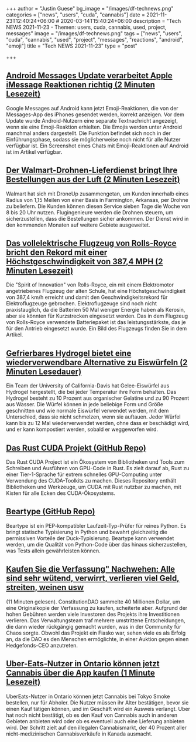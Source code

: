 +++
author = "Justin Guese"
bg_image = "/images/df-technews.png"
categories = ["news", "users", "cuda", "cannabis"]
date = 2021-11-23T12:40:24+06:00 # 2020-03-14T15:40:24+06:00
description = "Tech NEWS 2021-11-23 - Themen: users, cuda, cannabis, used, project, messages"
image = "/images/df-technews.png"
tags = ["news", "users", "cuda", "cannabis", "used", "project", "messages", "reactions", "android", "emoji"]
title = "Tech NEWS 2021-11-23"
type = "post"

+++

## [Android Messages Update verarbeitet Apple iMessage Reaktionen richtig (2 Minuten Lesezeit)](https://www.theverge.com/2021/11/22/22796112/google-android-messages-imessage-emoji-reactions-formatting)

 Google Messages auf Android kann jetzt Emoji-Reaktionen, die von der Messages-App des iPhones gesendet werden, korrekt anzeigen. Vor dem Update wurde Android-Nutzern eine separate Textnachricht angezeigt, wenn sie eine Emoji-Reaktion erhielten. Die Emojis werden unter Android manchmal anders dargestellt. Die Funktion befindet sich noch in der Einführungsphase, sodass sie möglicherweise noch nicht für alle Nutzer verfügbar ist. Ein Screenshot eines Chats mit Emoji-Reaktionen auf Android ist im Artikel verfügbar.

## [Der Walmart-Drohnen-Lieferdienst bringt Ihre Bestellungen aus der Luft (2 Minuten Lesezeit)](https://www.cnet.com/tech/computing/walmart-drone-delivery-service-will-bring-your-orders-by-air/)

 Walmart hat sich mit DroneUp zusammengetan, um Kunden innerhalb eines Radius von 1,15 Meilen von einer Basis in Farmington, Arkansas, per Drohne zu beliefern. Die Kunden können diesen Service sieben Tage die Woche von 8 bis 20 Uhr nutzen. Flugingenieure werden die Drohnen steuern, um sicherzustellen, dass die Bestellungen sicher ankommen. Der Dienst wird in den kommenden Monaten auf weitere Gebiete ausgeweitet.

## [Das vollelektrische Flugzeug von Rolls-Royce bricht den Rekord mit einer Höchstgeschwindigkeit von 387,4 MPH (2 Minuten Lesezeit)](https://www.engadget.com/rolls-royces-all-electric-airplane-hits-a-record-3874-mph-top-speed-082803118.html)

 Die "Spirit of Innovation" von Rolls-Royce, ein mit einem Elektromotor angetriebenes Flugzeug der alten Schule, hat eine Höchstgeschwindigkeit von 387,4 km/h erreicht und damit den Geschwindigkeitsrekord für Elektroflugzeuge gebrochen. Elektroflugzeuge sind noch nicht praxistauglich, da die Batterien 50 Mal weniger Energie haben als Kerosin, aber sie könnten für Kurzstrecken eingesetzt werden. Das in dem Flugzeug von Rolls-Royce verwendete Batteriepaket ist das leistungsstärkste, das je für den Antrieb eingesetzt wurde. Ein Bild des Flugzeugs finden Sie in dem Artikel.

## [Gefrierbares Hydrogel bietet eine wiederverwendbare Alternative zu Eiswürfeln (2 Minuten Lesedauer)](https://newatlas.com/materials/reusable-jelly-ice-cubes/)

 Ein Team der University of California-Davis hat Gelee-Eiswürfel aus Hydrogel hergestellt, die bei jeder Temperatur ihre Form behalten. Das Hydrogel besteht zu 10 Prozent aus organischer Gelatine und zu 90 Prozent aus Wasser. Die Würfel können in jede beliebige Form und Größe geschnitten und wie normale Eiswürfel verwendet werden, mit dem Unterschied, dass sie nicht schmelzen, wenn sie auftauen. Jeder Würfel kann bis zu 12 Mal wiederverwendet werden, ohne dass er beschädigt wird, und er kann kompostiert werden, sobald er weggeworfen wird.

## [Das Rust CUDA Projekt (GitHub Repo)](https://github.com/RDambrosio016/Rust-CUDA)

 Das Rust CUDA Project ist ein Ökosystem von Bibliotheken und Tools zum Schreiben und Ausführen von GPU-Code in Rust. Es zielt darauf ab, Rust zu einer Tier-1-Sprache für extrem schnelles GPU-Computing unter Verwendung des CUDA-Toolkits zu machen. Dieses Repository enthält Bibliotheken und Werkzeuge, um CUDA mit Rust nutzbar zu machen, mit Kisten für alle Ecken des CUDA-Ökosystems.

## [Beartype (GitHub Repo)](https://github.com/beartype/beartype)

 Beartype ist ein PEP-kompatibler Laufzeit-Typ-Prüfer für reines Python. Es bringt statische Typisierung in Python und bewahrt gleichzeitig die permissiven Vorteile der Duck-Typisierung. Beartype kann verwendet werden, um die Qualität von Python-Code über das hinaus sicherzustellen, was Tests allein gewährleisten können.

## [Kaufen Sie die Verfassung" Nachwehen: Alle sind sehr wütend, verwirrt, verlieren viel Geld, streiten, weinen usw](https://www.vice.com/en/article/qjb8av/constitutiondao-aftermath-everyone-very-mad-confused-losing-lots-of-money-fighting-crying-etc)

 (11 Minuten gelesen). ConstitutionDAO sammelte 40 Millionen Dollar, um eine Originalkopie der Verfassung zu kaufen, scheiterte aber. Aufgrund der hohen Gebühren werden viele Investoren des Projekts ihre Investitionen verlieren. Das Verwaltungsteam traf mehrere umstrittene Entscheidungen, die dann wieder rückgängig gemacht wurden, was in der Community für Chaos sorgte. Obwohl das Projekt ein Fiasko war, sehen viele es als Erfolg an, da die DAO es den Menschen ermöglichte, in einer Auktion gegen einen Hedgefonds-CEO anzutreten.

## [Uber-Eats-Nutzer in Ontario können jetzt Cannabis über die App kaufen (1 Minute Lesezeit)](https://www.engadget.com/uber-eats-ontario-canada-cannabis-order-pickup-tokyo-smoke-161959413.html)

 UberEats-Nutzer in Ontario können jetzt Cannabis bei Tokyo Smoke bestellen, nur für Abholer. Die Nutzer müssen ihr Alter bestätigen, bevor sie einen Kauf tätigen können, und im Geschäft wird ein Ausweis verlangt. Uber hat noch nicht bestätigt, ob es den Kauf von Cannabis auch in anderen Gebieten anbieten wird oder ob es eventuell auch eine Lieferung anbieten wird. Der Schritt zielt auf den illegalen Cannabismarkt, der 40 Prozent aller nicht-medizinischen Cannabisverkäufe in Kanada ausmacht.

